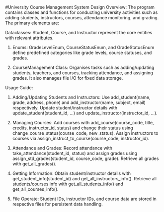 #University Course Management System
Design Overview: The program contains classes and functions for conducting university activities such as adding students, instructors, courses, attendance monitoring, and grading. The primary elements are:

Dataclasses: Student, Course, and Instructor represent the core entities with relevant attributes.

1. Enums: GradeLevelEnum, CourseStatusEnum, and GradeStatusEnum define predefined categories like grade levels, course statuses, and grades.

2. CourseManagement Class: Organises tasks such as adding/updating students, teachers, and courses, tracking attendance, and assigning grades. It also manages file I/O for fixed data storage.

Usage Guide:

1. Adding/Updating Students and Instructors:
   Use add_student(name, grade, address, phone) and add_instructor(name, subject, email) respectively.
   Update student/instructor details with update_student(student_id, ...) and update_instructor(instructor_id, ...).

2. Managing Courses:
   Add courses with add_course(course_code, title, credits, instructor_id, status) and change their status using change_course_status(course_code, new_status).
   Assign instructors to courses via assign_instruct_to_course(course_code, instructor_id).

3. Attendance and Grades:
   Record attendance with take_attendance(student_id, status) and assign grades using assign_std_grades(student_id, course_code, grade).
   Retrieve all grades with get_all_grades().

4. Getting Information:
   Obtain student/instructor details with get_student_info(student_id) and get_all_instructors_info().
   Retrieve all students/courses info with get_all_students_info() and get_all_courses_info().

5. File Operate:
   Student IDs, instructor IDs, and course data are stored in respective files for persistent data handling.
